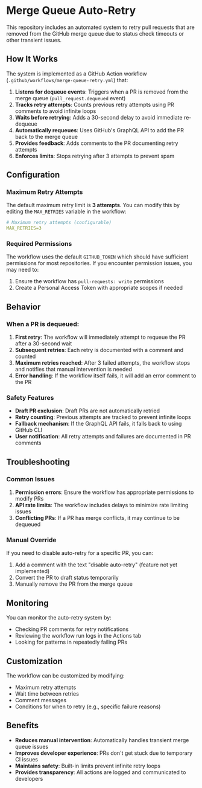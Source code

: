 # Merge Queue Auto-Retry

This repository includes an automated system to retry pull requests that are removed from the GitHub merge queue due to status check timeouts or other transient issues.

## How It Works

The system is implemented as a GitHub Action workflow (`.github/workflows/merge-queue-retry.yml`) that:

1. **Listens for dequeue events**: Triggers when a PR is removed from the merge queue (`pull_request.dequeued` event)
2. **Tracks retry attempts**: Counts previous retry attempts using PR comments to avoid infinite loops
3. **Waits before retrying**: Adds a 30-second delay to avoid immediate re-dequeue
4. **Automatically requeues**: Uses GitHub's GraphQL API to add the PR back to the merge queue
5. **Provides feedback**: Adds comments to the PR documenting retry attempts
6. **Enforces limits**: Stops retrying after 3 attempts to prevent spam

## Configuration

### Maximum Retry Attempts

The default maximum retry limit is **3 attempts**. You can modify this by editing the `MAX_RETRIES` variable in the workflow:

```yaml
# Maximum retry attempts (configurable)
MAX_RETRIES=3
```

### Required Permissions

The workflow uses the default `GITHUB_TOKEN` which should have sufficient permissions for most repositories. If you encounter permission issues, you may need to:

1. Ensure the workflow has `pull-requests: write` permissions
2. Create a Personal Access Token with appropriate scopes if needed

## Behavior

### When a PR is dequeued:

1. **First retry**: The workflow will immediately attempt to requeue the PR after a 30-second wait
2. **Subsequent retries**: Each retry is documented with a comment and counted
3. **Maximum retries reached**: After 3 failed attempts, the workflow stops and notifies that manual intervention is needed
4. **Error handling**: If the workflow itself fails, it will add an error comment to the PR

### Safety Features

- **Draft PR exclusion**: Draft PRs are not automatically retried
- **Retry counting**: Previous attempts are tracked to prevent infinite loops
- **Fallback mechanism**: If the GraphQL API fails, it falls back to using GitHub CLI
- **User notification**: All retry attempts and failures are documented in PR comments

## Troubleshooting

### Common Issues

1. **Permission errors**: Ensure the workflow has appropriate permissions to modify PRs
2. **API rate limits**: The workflow includes delays to minimize rate limiting issues
3. **Conflicting PRs**: If a PR has merge conflicts, it may continue to be dequeued

### Manual Override

If you need to disable auto-retry for a specific PR, you can:
1. Add a comment with the text "disable auto-retry" (feature not yet implemented)
2. Convert the PR to draft status temporarily
3. Manually remove the PR from the merge queue

## Monitoring

You can monitor the auto-retry system by:
- Checking PR comments for retry notifications
- Reviewing the workflow run logs in the Actions tab
- Looking for patterns in repeatedly failing PRs

## Customization

The workflow can be customized by modifying:
- Maximum retry attempts
- Wait time between retries
- Comment messages
- Conditions for when to retry (e.g., specific failure reasons)

## Benefits

- **Reduces manual intervention**: Automatically handles transient merge queue issues
- **Improves developer experience**: PRs don't get stuck due to temporary CI issues
- **Maintains safety**: Built-in limits prevent infinite retry loops
- **Provides transparency**: All actions are logged and communicated to developers




